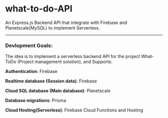 # what-to-do-API
An Express.js Backend API that integrate with Firebase and Planetscale(MySQL) to implement Serverless.

<hr />

### Devlopment Goals:

The idea is to implement a serverless backend API for the project What-ToDo (Project management solution), and Supports:

<strong>Authentication</strong>: Firebase

<strong>Realtime database (Session data)</strong>: Firebase

<strong>Cloud SQL database (Main database)</strong>: Planetscale

<strong>Database migrations</strong>: Prisma

<strong>Cloud Hosting(Serverless)</strong>: Firebase Cloud Functions and Hosting
